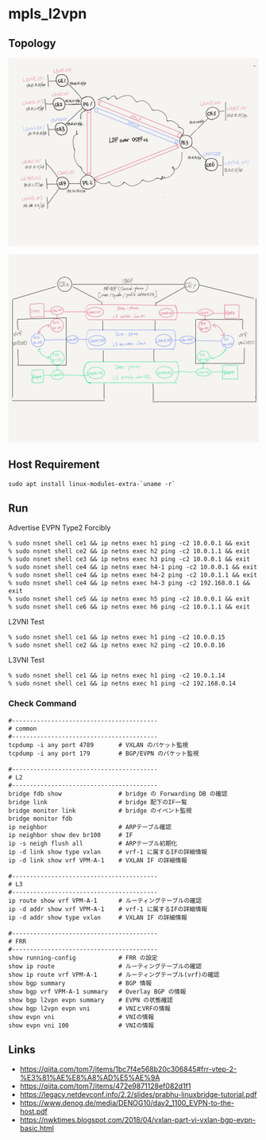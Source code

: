 # mpls_l2vpn

## Topology

![topology](topology.png)

![evpn-detail](evpn-detail.png)

## Host Requirement

```shell
sudo apt install linux-modules-extra-`uname -r` 
```

## Run

Advertise EVPN Type2 Forcibly

```shell
% sudo nsnet shell ce1 && ip netns exec h1 ping -c2 10.0.0.1 && exit
% sudo nsnet shell ce2 && ip netns exec h2 ping -c2 10.0.1.1 && exit
% sudo nsnet shell ce3 && ip netns exec h3 ping -c2 10.0.0.1 && exit
% sudo nsnet shell ce4 && ip netns exec h4-1 ping -c2 10.0.0.1 && exit
% sudo nsnet shell ce4 && ip netns exec h4-2 ping -c2 10.0.1.1 && exit
% sudo nsnet shell ce4 && ip netns exec h4-3 ping -c2 192.168.0.1 && exit
% sudo nsnet shell ce5 && ip netns exec h5 ping -c2 10.0.0.1 && exit
% sudo nsnet shell ce6 && ip netns exec h6 ping -c2 10.0.1.1 && exit
```

L2VNI Test

```shell
% sudo nsnet shell ce1 && ip netns exec h1 ping -c2 10.0.0.15
% sudo nsnet shell ce2 && ip netns exec h2 ping -c2 10.0.0.16
```

L3VNI Test

```shell
% sudo nsnet shell ce1 && ip netns exec h1 ping -c2 10.0.1.14
% sudo nsnet shell ce1 && ip netns exec h1 ping -c2 192.168.0.14
```

### Check Command

```shell
#-----------------------------------------
# common
#-----------------------------------------
tcpdump -i any port 4789       # VXLAN のパケット監視
tcpdump -i any port 179        # BGP/EVPN のパケット監視

#-----------------------------------------
# L2
#-----------------------------------------
bridge fdb show                # bridge の Forwarding DB の確認
bridge link                    # bridge 配下のIF一覧
bridge monitor link            # bridge のイベント監視
bridge monitor fdb
ip neighbor                    # ARPテーブル確認
ip neighbor show dev br100     # IF 
ip -s neigh flush all          # ARPテーブル初期化
ip -d link show type vxlan     # vrf-1 に属するIFの詳細情報
ip -d link show vrf VPM-A-1    # VXLAN IF の詳細情報

#-----------------------------------------
# L3
#-----------------------------------------
ip route show vrf VPM-A-1      # ルーティングテーブルの確認
ip -d addr show vrf VPM-A-1    # vrf-1 に属するIFの詳細情報
ip -d addr show type vxlan     # VXLAN IF の詳細情報

#-----------------------------------------
# FRR
#-----------------------------------------
show running-config            # FRR の設定
show ip route                  # ルーティングテーブルの確認
show ip route vrf VPM-A-1      # ルーティングテーブル(vrf)の確認
show bgp summary               # BGP 情報
show bgp vrf VPM-A-1 summary   # Overlay BGP の情報
show bgp l2vpn evpn summary    # EVPN の状態確認
show bgp l2vpn evpn vni        # VNIとVRFの情報
show evpn vni                  # VNIの情報
show evpn vni 100              # VNIの情報
```

## Links

* <https://qiita.com/tom7/items/1bc7f4e568b20c306845#frr-vtep-2-%E3%81%AE%E8%A8%AD%E5%AE%9A>
* <https://qiita.com/tom7/items/472e9871128ef082d1f1>
* <https://legacy.netdevconf.info/2.2/slides/prabhu-linuxbridge-tutorial.pdf>
* <https://www.denog.de/media/DENOG10/day2_1100_EVPN-to-the-host.pdf>
* <https://nwktimes.blogspot.com/2018/04/vxlan-part-vi-vxlan-bgp-evpn-basic.html>
